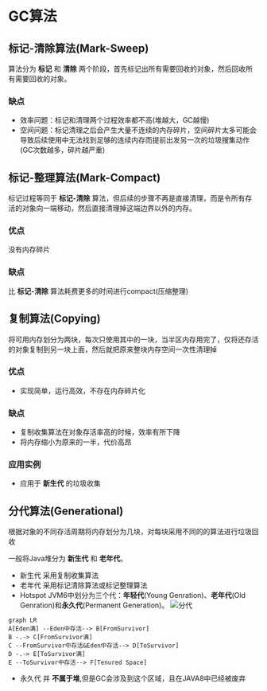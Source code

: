 # GC算法
## 标记-清除算法(Mark-Sweep)
算法分为 **标记** 和 **清除** 两个阶段，首先标记出所有需要回收的对象，然后回收所有需要回收的对象。

### 缺点
* 效率问题：标记和清理两个过程效率都不高(堆越大，GC越慢)
* 空间问题：标记清理之后会产生大量不连续的内存碎片，空间碎片太多可能会导致后续使用中无法找到足够的连续内存而提前出发另一次的垃圾搜集动作(GC次数越多，碎片越严重)

## 标记-整理算法(Mark-Compact)
标记过程等同于 **标记-清除** 算法，但后续的步骤不再是直接清理，而是令所有存活的对象向一端移动，然后直接清理掉这端边界以外的内存。

### 优点
没有内存碎片

### 缺点
比 **标记-清除** 算法耗费更多的时间进行compact(压缩整理)

## 复制算法(Copying)
将可用内存划分为两块，每次只使用其中的一块，当半区内存用完了，仅将还存活的对象复制到另一块上面，然后就把原来整块内存空间一次性清理掉
### 优点
* 实现简单，运行高效，不存在内存碎片化

### 缺点
* 复制收集算法在对象存活率高的时候，效率有所下降
* 将内存缩小为原来的一半，代价高昂

### 应用实例
* 应用于 **新生代** 的垃圾收集

## 分代算法(Generational)
根据对象的不同存活周期将内存划分为几块，对每块采用不同的的算法进行垃圾回收

一般将Java堆分为 **新生代** 和 **老年代**。
* 新生代
  采用复制收集算法
* 老年代
  采用标记清除算法或标记整理算法
* Hotspot JVM6中划分为三个代：**年轻代**(Young Genration)、**老年代**(Old Genration)和**永久代**(Permanent Generation)。
![分代](/assets/分代.png)
```mermaid
graph LR
A[Eden满] --Eden中存活--> B[FromSurvivor]
B -.-> C[FromSurvivor满]
C --FromSurvivor中存活&Eden中存活--> D[ToSurvivor]
D -.-> E[ToSurvivor满]
E --ToSurvivor中存活--> F[Tenured Space]
```
* 永久代
并 **不属于堆**,但是GC会涉及到这个区域，且在JAVA8中已经被废弃
